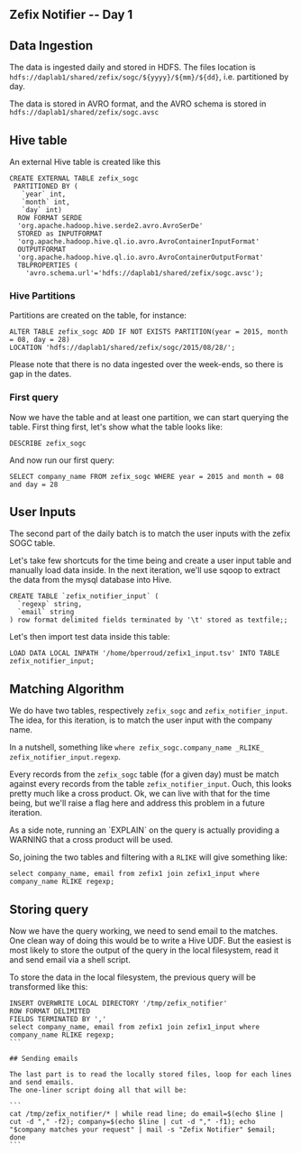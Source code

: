 Zefix Notifier -- Day 1
----

## Data Ingestion

The data is ingested daily and stored in HDFS. The files location is 
`hdfs://daplab1/shared/zefix/sogc/${yyyy}/${mm}/${dd}`, i.e. partitioned by day.

The data is stored in AVRO format, and the AVRO schema is stored in `hdfs://daplab1/shared/zefix/sogc.avsc`

## Hive table

An external Hive table is created like this

```
CREATE EXTERNAL TABLE zefix_sogc
 PARTITIONED BY (
   `year` int,
   `month` int,
   `day` int)
  ROW FORMAT SERDE
  'org.apache.hadoop.hive.serde2.avro.AvroSerDe'
  STORED as INPUTFORMAT
  'org.apache.hadoop.hive.ql.io.avro.AvroContainerInputFormat'
  OUTPUTFORMAT
  'org.apache.hadoop.hive.ql.io.avro.AvroContainerOutputFormat'
  TBLPROPERTIES (
    'avro.schema.url'='hdfs://daplab1/shared/zefix/sogc.avsc');
```

### Hive Partitions

Partitions are created on the table, for instance:

```
ALTER TABLE zefix_sogc ADD IF NOT EXISTS PARTITION(year = 2015, month = 08, day = 28) 
LOCATION 'hdfs://daplab1/shared/zefix/sogc/2015/08/28/';
```

Please note that there is no data ingested over the week-ends, so there is gap in the dates.

### First query

Now we have the table and at least one partition, we can start querying the table. First thing first,
let's show what the table looks like:

```
DESCRIBE zefix_sogc
```

And now run our first query:

```
SELECT company_name FROM zefix_sogc WHERE year = 2015 and month = 08 and day = 28
```

## User Inputs

The second part of the daily batch is to match the user inputs with the zefix SOGC table.

Let's take few shortcuts for the time being and create a user input table and manually load data 
inside. In the next iteration, we'll use sqoop to extract the data from the mysql database into Hive.

```
CREATE TABLE `zefix_notifier_input` (
  `regexp` string,
  `email` string 
) row format delimited fields terminated by '\t' stored as textfile;;
```

Let's then import test data inside this table:

```
LOAD DATA LOCAL INPATH '/home/bperroud/zefix1_input.tsv' INTO TABLE zefix_notifier_input;
```

## Matching Algorithm

We do have two tables, respectively `zefix_sogc` and `zefix_notifier_input`. 
The idea, for this iteration, is to match the user input with the company name.

In a nutshell, something like `where zefix_sogc.company_name _RLIKE_ zefix_notifier_input.regexp`.

Every records from the `zefix_sogc` table (for a given day) must be match against every records 
from the table `zefix_notifier_input`. Ouch, this looks pretty much like a cross product.
Ok, we can live with that for the time being, but we'll raise a flag here and address this
problem in a future iteration.

<aside class="notice">
As a side note, running an `EXPLAIN` on the query is actually providing a WARNING that a 
cross product will be used.
</aside>

So, joining the two tables and filtering with a `RLIKE` will give something like:

```
select company_name, email from zefix1 join zefix1_input where company_name RLIKE regexp;
```

## Storing query

Now we have the query working, we need to send email to the matches. One clean way of doing
this would be to write a Hive UDF. But the easiest is most likely to store the output
of the query in the local filesystem, read it and send email via a shell script.

To store the data in the local filesystem, the previous query will be transformed like this:

````
INSERT OVERWRITE LOCAL DIRECTORY '/tmp/zefix_notifier' 
ROW FORMAT DELIMITED 
FIELDS TERMINATED BY ','
select company_name, email from zefix1 join zefix1_input where company_name RLIKE regexp;
```

## Sending emails

The last part is to read the locally stored files, loop for each lines and send emails. 
The one-liner script doing all that will be:

```
cat /tmp/zefix_notifier/* | while read line; do email=$(echo $line | cut -d "," -f2); company=$(echo $line | cut -d "," -f1); echo "$company matches your request" | mail -s "Zefix Notifier" $email; done
```
